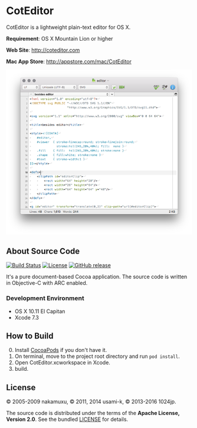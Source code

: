 
CotEditor
=============================

CotEditor is a lightweight plain-text editor for OS X.

__Requirement__: OS X Mountain Lion or higher

__Web Site__: <http://coteditor.com>

__Mac App Store__: <http://appstore.com/mac/CotEditor>

![screenshot](screenshot.png)



About Source Code
-----------------------------

[![Build Status](https://travis-ci.org/coteditor/CotEditor.svg?branch=develop)](https://travis-ci.org/coteditor/CotEditor)
[![License](https://img.shields.io/github/license/coteditor/CotEditor.svg)](https://github.com/coteditor/CotEditor/blob/develop/LICENSE)
[![GitHub release](https://img.shields.io/github/release/coteditor/CotEditor.svg)](https://github.com/coteditor/CotEditor/releases/latest)

It's a pure document-based Cocoa application. The source code is written in Objective-C with ARC enabled.


### Development Environment

- OS X 10.11 El Capitan
- Xcode 7.3



How to Build
-----------------------------

0. Install [CocoaPods](http://cocoapods.org) if you don't have it.
1. On terminal, move to the project root directory and run `pod install`.
2. Open CotEditor.xcworkspace in Xcode.
3. build.



License
-----------------------------

© 2005-2009 nakamuxu,
© 2011, 2014 usami-k,
© 2013-2016 1024jp.

The source code is distributed under the terms of the __Apache License, Version 2.0__. See the bundled [LICENSE](LICENSE) for details.
